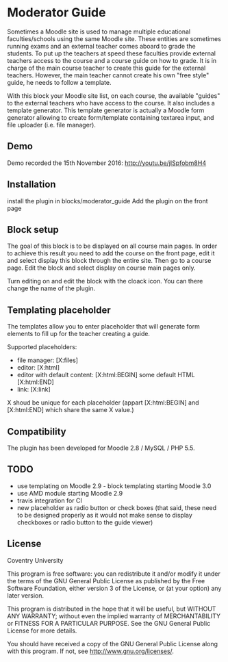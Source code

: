 # Moderator Guide #

Sometimes a Moodle site is used to manage multiple educational faculties/schools using the same Moodle site. 
These entities are sometimes running exams and an external teacher comes aboard to grade the students. 
To put up the teachers at speed these faculties provide external teachers access to the course 
and a course guide on how to grade. It is in charge of the main course teacher to create this guide for the external teachers. 
However, the main teacher cannot create his own "free style" guide, he needs to follow a template. 


With this block your Moodle site list, on each course, the available "guides" to the external teachers who have access to the course. 
It also includes a template generator. This template generator is actually a Moodle form generator allowing to create form/template containing textarea input, 
and file uploader (i.e. file manager). 

## Demo ## 
Demo recorded the 15th November 2016:
http://youtu.be/jISpfobm8H4

## Installation ##
install the plugin in blocks/moderator_guide Add the plugin on the front page


## Block setup ##
The goal of this block is to be displayed on all course main pages. 
In order to achieve this result you need to add the course on the front page,
edit it and select display this block through the entire site. Then go to a course page.
Edit the block and select display on course main pages only.

Turn editing on and edit the block with the cloack icon. You can there change the name of the plugin.

## Templating placeholder ##
The templates allow you to enter placeholder that will generate form elements to fill up for the
teacher creating a guide.

Supported placeholders:
* file manager: [X:files]
* editor: [X:html]
* editor with default content: [X:html:BEGIN] some default HTML [X:html:END]
* link: [X:link]

X shoud be unique for each placeholder (appart [X:html:BEGIN] and [X:html:END] which share the same X value.)

## Compatibility ##
The plugin has been developed for Moodle 2.8 / MySQL / PHP 5.5.

## TODO ##
* use templating on Moodle 2.9 - block templating starting Moodle 3.0
* use AMD module starting Moodle 2.9
* travis integration for CI
* new placeholder as radio button or check boxes (that said, these need to be designed properly as it would not make sense to display checkboxes or radio button to the guide viewer)


## License ##

Coventry University

This program is free software: you can redistribute it and/or modify it under
the terms of the GNU General Public License as published by the Free Software
Foundation, either version 3 of the License, or (at your option) any later
version.

This program is distributed in the hope that it will be useful, but WITHOUT ANY
WARRANTY; without even the implied warranty of MERCHANTABILITY or FITNESS FOR A
PARTICULAR PURPOSE.  See the GNU General Public License for more details.

You should have received a copy of the GNU General Public License along with
this program.  If not, see <http://www.gnu.org/licenses/>.
